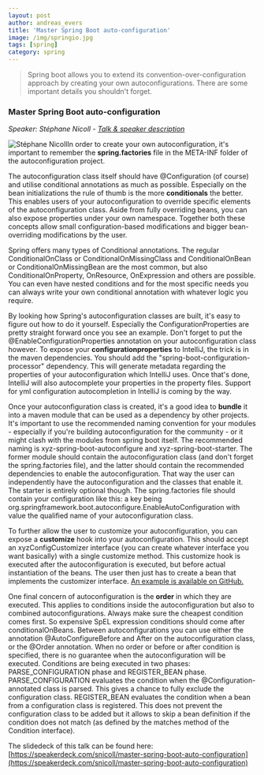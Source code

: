 ```yaml
---
layout: post
author: andreas_evers
title: 'Master Spring Boot auto-configuration'
image: /img/springio.jpg
tags: [spring]
category: spring
---
```


>Spring boot allows you to extend its convention-over-configuration approach by creating your own autoconfigurations. There are some important details you shouldn't forget.

### Master Spring Boot auto-configuration

*Speaker: Stéphane Nicoll - [Talk & speaker description](http://www.springio.net/master-spring-boot-auto-configuration/)*

<img class="p-image float-image" alt="Stéphane Nicoll" src="https://www.ordina.be/~/media/images/ordinabe/blogs/andreas10.png">In order to create your own autoconfiguration, it's important to remember the **spring.factories** file in the META-INF folder of the autoconfiguration project.

The autoconfiguration class itself should have @Configuration (of course) and utilise conditional annotations as much as possible. Especially on the bean initializations the rule of thumb is the more **conditionals** the better. This enables users of your autoconfiguration to override specific elements of the autoconfiguration class. Aside from fully overriding beans, you can also expose properties under your own namespace. Together both these concepts allow small configuration-based modifications and bigger bean-overriding modifications by the user. 

Spring offers many types of Conditional annotations. The regular ConditionalOnClass or ConditionalOnMissingClass and ConditionalOnBean or ConditionalOnMissingBean are the most common, but also ConditionalOnProperty, OnResource, OnExpression and others are possible. You can even have nested conditions and for the most specific needs you can always write your own conditional annotation with whatever logic you require.  

By looking how Spring's autoconfiguration classes are built, it's easy to figure out how to do it yourself. Especially the ConfigurationProperties are pretty straight forward once you see an example. Don't forget to put the @EnableConfigurationProperties annotation on your autoconfiguration class however.
To expose your **configurationproperties** to IntelliJ, the trick is in the maven dependencies. You should add the "spring-boot-configuration-processor" dependency. This will generate metadata regarding the properties of your autoconfiguration which IntelliJ uses. Once that's done, IntelliJ will also autocomplete your properties in the property files.
Support for yml configuration autocompletion in IntelliJ is coming by the way.  

Once your autoconfiguration class is created, it's a good idea to **bundle** it into a maven module that can be used as a dependency by other projects. It's important to use the recommended naming convention for your modules - especially if you're building autoconfiguration for the community - or it might clash with the modules from spring boot itself. The recommended naming is xyz-spring-boot-autoconfigure and xyz-spring-boot-starter. The former module should contain the autoconfiguration class (and don't forget the spring.factories file), and the latter should contain the recommended dependencies to enable the autoconfiguration. That way the user can independently have the autoconfiguration and the classes that enable it. The starter is entirely optional though.
The spring.factories file should contain your configuration like this: a key being org.springframework.boot.autoconfigure.EnableAutoConfiguration with value the qualified name of your autoconfiguration class.  

To further allow the user to customize your autoconfiguration, you can expose a **customize** hook into your autoconfiguration. This should accept an xyzConfigCustomizer interface (you can create whatever interface you want basically) with a single customize method. This customize hook is executed after the autoconfiguration is executed, but before actual instantiation of the beans. The user then just has to create a bean that implements the customizer interface. [An example is available on GitHub.](https://github.com/snicoll-demos/spring-boot-master-auto-configuration/blob/master/hornetq-spring-boot-autoconfigure/src/main/java/hornetq/autoconfigure/HornetQAutoConfiguration.java)

One final concern of autoconfiguration is the **order** in which they are executed. This applies to conditions inside the autoconfiguration but also to combined autoconfigurations. Always make sure the cheapest condition comes first. So expensive SpEL expression conditions should come after conditionalOnBeans. Between autoconfigurations you can use either the annotation @AutoConfigureBefore and After on the autoconfiguration class, or the @Order annotation. When no order or before or after condition is specified, there is no guarantee when the autoconfiguration will be executed.
Conditions are being executed in two phases: PARSE_CONFIGURATION phase and REGISTER_BEAN phase. PARSE_CONFIGURATION evaluates the condition when the @Configuration-annotated class is parsed. This gives a chance to fully exclude the configuration class. REGISTER_BEAN evaluates the condition when a bean from a configuration class is registered. This does not prevent the configuration class to be added but it allows to skip a bean definition if the condition does not match (as defined by the matches method of the Condition interface).  


The slidedeck of this talk can be found here: [https://speakerdeck.com/snicoll/master-spring-boot-auto-configuration](https://speakerdeck.com/snicoll/master-spring-boot-auto-configuration)